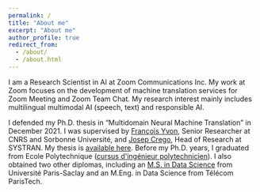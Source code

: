 ```yaml
---
permalink: /
title: "About me"
excerpt: "About me"
author_profile: true
redirect_from: 
  - /about/
  - /about.html
---
```

I am a Research Scientist in AI at Zoom Communications Inc. My work at Zoom focuses on the development of machine translation services for Zoom Meeting and Zoom Team Chat. My research interest mainly includes multilingual multimodal AI (speech, text) and responsible AI.

I defended my Ph.D. thesis in “Multidomain Neural Machine Translation” in December 2021. I was supervised by [François Yvon](https://fyvo.github.io/?n=Site.Enseignement), Senior Researcher at CNRS and Sorbonne Université, and [Josep Crego](https://www.linkedin.com/in/josep-m-crego-790b6b3/?originalSubdomain=fr), Head of Research at SYSTRAN. My thesis is [available here](https://tel.archives-ouvertes.fr/tel-03546910/). Before my Ph.D. years, I graduated from Ecole Polytechnique ([cursus d'ingénieur polytechnicien](https://programmes.polytechnique.edu/cycle-ingenieur-polytechnicien/cycle-ingenieur-polytechnicien#:~:text=Le%20Cycle%20Ing%C3%A9nieur%20polytechnicien%20de,l'Ecole%20polytechnique%2C%20coupl%C3%A9%20au)). I also obtained two other diplomas, including an [M.S. in Data Science](https://www.universite-paris-saclay.fr/en/education/master/computer-science/m2-data-science) from Université Paris-Saclay and an M.Eng. in Data Science from Télécom ParisTech.
